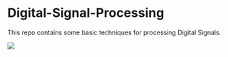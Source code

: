 # Digital-Signal-Processing
This repo contains some basic techniques for processing Digital Signals.

![](https://pandao.github.io/editor.md/images/logos/editormd-logo-180x180.png)
